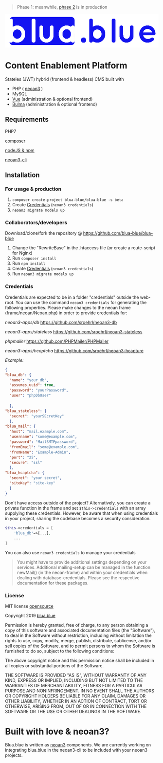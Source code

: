 >Phase 1: meanwhile, [phase 2](https://github.com/blua-blue/blua-blue-v2) is in production

![blua.blue](asset/img/blua-blue-logo.png)
# Content Enablement Platform
Stateles (JWT) hybrid (frontend & headless) CMS built with

- PHP ( [neoan3](https://github.com/sroehrl/neoan3) )
- MySQL
- [Vue](https://vuejs.org) (administration & optional frontend)
- [Bulma](https://bulma.io) (administration & optional frontend)

## Requirements

PHP7

[composer](https://getcomposer.org/)

[nodeJS & npm](https://nodejs.org)

[neoan3-cli](https://www.npmjs.com/package/neoan3-cli)


## Installation
### For usage & production
1. `composer create-project blua-blue/blua-blue -s beta`
2. Create [Credentials](#credentials) (`neoan3 credentials`)
3. `neoan3 migrate models up`

### Collaborators/developers
Download/clone/fork the repository @ https://github.com/blua-blue/blua-blue

1. Change the "RewriteBase" in the .htaccess file (or create a route-script for Nginx)
2. Run `composer install`
3. Run `npm install`
4. Create [Credentials](#credentials) (`neoan3 credentials`)
5. Run `neoan3 migrate models up`

### Credentials
Credentials are expected to be in a folder "credentials" outside the web-root. 
You can use the command `neoan3 credentials` for generating the following properties.
Please make changes to the neoan frame (frame/neoan/Neoan.php) in order to provide credentials for:

_neoan3-apps/db_ https://github.com/sroehrl/neoan3-db

_neoan3-apps/stateless_ https://github.com/sroehrl/neoan3-stateless

_phpmailer_ https://github.com/PHPMailer/PHPMailer

_neoan3-apps/hcaptcha_ https://github.com/sroehrl/neoan3-hcapture

*Example:*

```JSON
{
"blua_db": {
  "name": "your_db",
  "assumes_uuid": true,
  "password": "yourPassword",
  "user": "phpDbUser"

  },
"blua_stateless": {
  "secret": "yourSEcretKey"
  },
"blua_mail": {
  "host": "mail.example.com",
  "username": "some@example.com",
  "password": "MailSMTPpassword",
  "fromEmail": "some@example.com",
  "fromName": "Example-Admin",
  "port": "25",
  "secure": "ssl"
  },
"blua_hcaptcha": {
  "secret": "your secret",
  "siteKey": "site-key"
  }
}
```
Don't have access outside of the project? Alternatively, you can create a private function in the frame and set
`$this->credentials` with an array supplying these credentials. However, be aware that when using credentials in your project, sharing the codebase becomes a security consideration.
```PHP
$this->credentials = [
    'blua_db'=>[...],
    ...
]
```
You can also use `neoan3 credentials` to manage your credentials

> You might have to provide additional settings depending on your services. 
> Additional mailing-setup can be managed in the function newMail() (in the neoan-frame) and within your credentials when dealing with database-credentials.
> Please see the respective documentation for these packages.

### License

MIT license [opensource](https://opensource.org/licenses/MIT)

Copyright 2019 [blua.blue](https://blua.blue)

Permission is hereby granted, free of charge, to any person obtaining a copy of this software and associated documentation files (the "Software"), to deal in the Software without restriction, including without limitation the rights to use, copy, modify, merge, publish, distribute, sublicense, and/or sell copies of the Software, and to permit persons to whom the Software is furnished to do so, subject to the following conditions:

The above copyright notice and this permission notice shall be included in all copies or substantial portions of the Software.

THE SOFTWARE IS PROVIDED "AS IS", WITHOUT WARRANTY OF ANY KIND, EXPRESS OR IMPLIED, INCLUDING BUT NOT LIMITED TO THE WARRANTIES OF MERCHANTABILITY, FITNESS FOR A PARTICULAR PURPOSE AND NONINFRINGEMENT. IN NO EVENT SHALL THE AUTHORS OR COPYRIGHT HOLDERS BE LIABLE FOR ANY CLAIM, DAMAGES OR OTHER LIABILITY, WHETHER IN AN ACTION OF CONTRACT, TORT OR OTHERWISE, ARISING FROM, OUT OF OR IN CONNECTION WITH THE SOFTWARE OR THE USE OR OTHER DEALINGS IN THE SOFTWARE.

# Built with love & neoan3?

Blua.blue is written as [neoan3](https://github.com/sroehrl/neoan3/) components. We are currently working on integrating blua.blue in the neoan3-cli to be included with your neoan3 projects.

